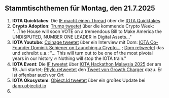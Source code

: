 ## Stammtischthemen für Montag, den 21.7.2025

1. **IOTA Quicktakes**: Die [IF macht einen Thread](https://x.com/iota/status/1945083989267448072) über die [IOTA Quicktakes](https://youtu.be/rSYcR2PWYtI)
2. **Crypto Adoption**: [Trump tweetet](https://x.com/TrumpTruthOnX/status/1945144268357804516) über die kommende Crypto Week: "...The House will soon VOTE on a tremendous Bill to Make America the UNDISPUTED, NUMBER ONE LEADER in Digital Assets..."
3. **IOTA Youtube**: [Coinage tweetet](https://x.com/coinage_media/status/1945231346692923596) über ein Interview mit Dom: [IOTA Co-Founder Dominik Schiener on Launching a Crypto...](https://youtu.be/mSEZiHwvYnE?si=y8gFZpK9_OtqrKFw) ; [Dom retweetet](https://x.com/DomSchiener/status/1945466858745762080) das und schreibt u.a.: "... This will turn out to be one of the most pivotal years in our history 🔥 Nothing will stop the IOTA train."
4. **IOTA Event**: Die [IF tweetet](https://x.com/iota/status/1945468468565811257) über [IOTA Hackathon Malaysia 2025](https://lu.ma/6d0xwfqw) der am 19. Juli startet; [Phylo retweetet](https://x.com/PhyloIota/status/1945801891314888949) den [Tweet von Growth Charger](https://x.com/growthcharger_/status/1923193666178290083) dazu. Er ist offenbar auch vor Ort
5. **IOTA Ökosystem**: [Object.Id tweetet](https://x.com/ObjectID_io/status/1945509560015368660) über ein großes Update bei [dapp.objectid.io](http://dapp.objectid.io/)
6. 
